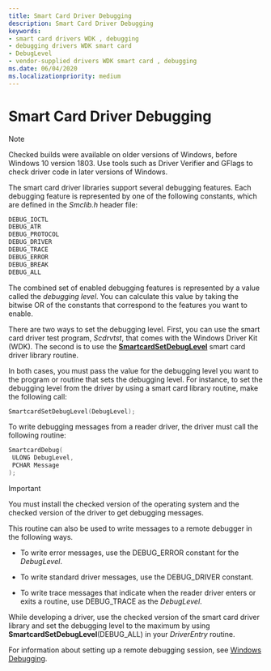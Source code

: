 ```yaml
---
title: Smart Card Driver Debugging
description: Smart Card Driver Debugging
keywords:
- smart card drivers WDK , debugging
- debugging drivers WDK smart card
- DebugLevel
- vendor-supplied drivers WDK smart card , debugging
ms.date: 06/04/2020
ms.localizationpriority: medium
---
```


# Smart Card Driver Debugging

> [!NOTE]
> Checked builds were available on older versions of Windows, before Windows 10 version 1803.
> Use tools such as Driver Verifier and GFlags to check driver code in later versions of Windows.

The smart card driver libraries support several debugging features. Each debugging feature is represented by one of the following constants, which are defined in the *Smclib.h* header file:

```cpp
DEBUG_IOCTL
DEBUG_ATR
DEBUG_PROTOCOL
DEBUG_DRIVER
DEBUG_TRACE
DEBUG_ERROR
DEBUG_BREAK
DEBUG_ALL
```

The combined set of enabled debugging features is represented by a value called the *debugging level*. You can calculate this value by taking the bitwise OR of the constants that correspond to the features you want to enable.

There are two ways to set the debugging level. First, you can use the smart card driver test program, *Scdrvtst*, that comes with the Windows Driver Kit (WDK). The second is to use the [**SmartcardSetDebugLevel**](/previous-versions/ff548960(v=vs.85)) smart card driver library routine.

In both cases, you must pass the value for the debugging level you want to the program or routine that sets the debugging level. For instance, to set the debugging level from the driver by using a smart card library routine, make the following call:

```cpp
SmartcardSetDebugLevel(DebugLevel);
```

To write debugging messages from a reader driver, the driver must call the following routine:

```cpp
SmartcardDebug(
 ULONG DebugLevel,
 PCHAR Message
);
```

> [!IMPORTANT]
> You must install the checked version of the operating system and the checked version of the driver to get debugging messages.

This routine can also be used to write messages to a remote debugger in the following ways.

- To write error messages, use the DEBUG\_ERROR constant for the *DebugLevel*.

- To write standard driver messages, use the DEBUG\_DRIVER constant.

- To write trace messages that indicate when the reader driver enters or exits a routine, use DEBUG\_TRACE as the *DebugLevel*.

While developing a driver, use the checked version of the smart card driver library and set the debugging level to the maximum by using **SmartcardSetDebugLevel**(DEBUG\_ALL) in your *DriverEntry* routine.

For information about setting up a remote debugging session, see [Windows Debugging](../debugger/index.md).
